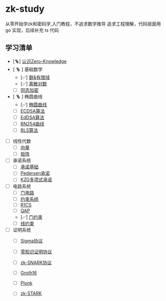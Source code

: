 # zk-study
从零开始学zk和密码学,入门教程，不追求数学推导
追求工程理解，代码层面用 go 实现，后续补充 ts 代码

## 学习清单
- [🪜] [认识Zero-Knowledge](./1.认识zk.md)
- [ 🪜 ] 基础数学
  - [✅] [群&有限域](./basicMath/1.群&有限域.md)
  - [✅] [离散对数](./basicMath/2.离散对数问题.md)
  - [ ] [同态加密]()
- [ 🪜 ] 椭圆曲线
  - [✅] [椭圆曲线](./ecc/1.椭圆曲线.md)
  - [ ] [ECDSA算法](./ecc/2.ECDSA算法.md)
  - [ ] [EdDSA算法](./ecc/3.EdDSA算法.md)
  - [ ] [BN254曲线](./ecc/4.BN254曲线.md)
  - [ ] [BLS算法](./ecc/5.BLS算法.md)
- [ ] 线性代数
  - [ ] [向量](.linearAlgebra/1.向量.md)
  - [ ] [矩阵](.linearAlgebra/2.矩阵.md)
- [ ] 承诺系统
  - [ ] [承诺基础](./5.承诺.md)
  - [ ] [Pedersen承诺](./6.Pedersen承诺.md)
  - [ ] [KZG多项式承诺](./7.kzg多项式承诺.md)
- [ ] 电路系统
  - [ ] [门电路](./8.门电路.md)
  - [ ] [约束系统](./9.约束系统.md)
  - [ ] [R1CS](./10.R1CS.md)
  - [ ] [QAP](./12.QAP.md)
  - [✅] [门约束](./16.门约束.md)
  - [ ] [线约束](./17.线约束.md)
- [ ] 证明系统
  - [ ] [Sigma协议](./sigma协议.md)
  - [ ] [零知识证明协议](./13.零知识证明协议.md)
  - [ ] [zk-SNARK协议](./14.zk-SNARK协议.md)
  - [ ] [Groth16](./15.Grot16.md)
  - [ ] [Plonk](./18.Plonk.md)
  - [ ] [zk-STARK](./19.zk-STARK.md)

 